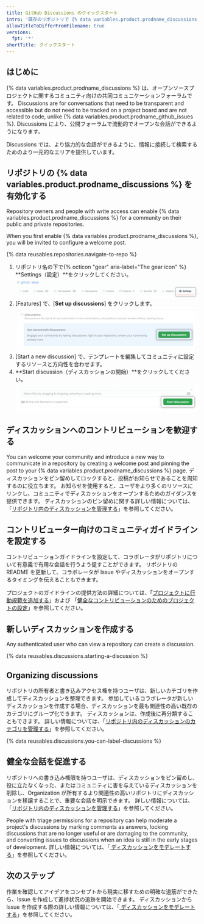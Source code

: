```yaml
---
title: GitHub Discussions のクイックスタート
intro: '既存のリポジトリで {% data variables.product.prodname_discussions %} を有効にして、コミュニティとの会話を開始します。'
allowTitleToDifferFromFilename: true
versions:
  fpt: '*'
shortTitle: クイックスタート
---
```



## はじめに

{% data variables.product.prodname_discussions %} は、オープンソースプロジェクトに関するコミュニティ向けの共同コミュニケーションフォーラムです。 Discussions are for conversations that need to be transparent and accessible but do not need to be tracked on a project board and are not related to code, unlike {% data variables.product.prodname_github_issues %}. Discussions により、公開フォーラムで流動的でオープンな会話ができるようになります。

Discussions では、より協力的な会話ができるように、情報に接続して検索するためのより一元的なエリアを提供しています。

## リポジトリの {% data variables.product.prodname_discussions %} を有効化する

Repository owners and people with write access can enable {% data variables.product.prodname_discussions %} for a community on their public and private repositories.

When you first enable {% data variables.product.prodname_discussions %}, you will be invited to configure a welcome post.

{% data reusables.repositories.navigate-to-repo %}
1. リポジトリ名の下で{% octicon "gear" aria-label="The gear icon" %} **Settings（設定）**をクリックしてください。 ![公開設定ボタン](/assets/images/help/discussions/public-repo-settings.png)
1. [Features] で、[**Set up discussions**] をクリックします。 ![Set up a discussion button under "Features" for enabling or disabling GitHub Discussions for a repository](/assets/images/help/discussions/setup-discussions-button.png)
1. [Start a new discussion] で、テンプレートを編集してコミュニティに設定するリソースと方向性を合わせます。
1. **Start discussion（ディスカッションの開始）**をクリックしてください。 !["ディスカッションの開始" ボタン](/assets/images/help/discussions/new-discussion-start-discussion-button.png)

## ディスカッションへのコントリビューションを歓迎する

You can welcome your community and introduce a new way to communicate in a repository by creating a welcome post and pinning the post to your {% data variables.product.prodname_discussions %} page. ディスカッションをピン留めしてロックすると、投稿がお知らせであることを周知するのに役立ちます。 お知らせを使用すると、ユーザをより多くのリソースにリンクし、コミュニティでディスカッションをオープンするためのガイダンスを提供できます。 ディスカッションのピン留めに関する詳しい情報については、「[リポジトリ内のディスカッションを管理する](/discussions/managing-discussions-for-your-community/managing-discussions-in-your-repository#pinning-a-discussion)」を参照してください。


## コントリビューター向けのコミュニティガイドラインを設定する

コントリビューションガイドラインを設定して、コラボレータがリポジトリについて有意義で有用な会話を行うよう促すことができます。 リポジトリの README を更新して、コラボレータが Issue やディスカッションをオープンするタイミングを伝えることもできます。

プロジェクトのガイドラインの提供方法の詳細については、「[プロジェクトに行動規範を追加する](/communities/setting-up-your-project-for-healthy-contributions/adding-a-code-of-conduct-to-your-project)」および 「[健全なコントリビューションのためのプロジェクトの設定](/communities/setting-up-your-project-for-healthy-contributions)」を参照してください。

## 新しいディスカッションを作成する

Any authenticated user who can view a repository can create a discussion.

{% data reusables.discussions.starting-a-discussion %}

## Organizing discussions

リポジトリの所有者と書き込みアクセス権を持つユーザは、新しいカテゴリを作成してディスカッションを整理できます。 参加しているコラボレータが新しいディスカッションを作成する場合、ディスカッションを最も関連性の高い既存のカテゴリにグループ化できます。 ディスカッションは、作成後に再分類することもできます。 詳しい情報については、「[リポジトリ内のディスカッションのカテゴリを管理する](/discussions/managing-discussions-for-your-community/managing-categories-for-discussions-in-your-repository)」を参照してください。

{% data reusables.discussions.you-can-label-discussions %}

## 健全な会話を促進する

リポジトリへの書き込み権限を持つユーザは、ディスカッションをピン留めし、役に立たなくなった、またはコミュニティに害を与えているディスカッションを削除し、Organization が所有するより関連性の高いリポジトリにディスカッションを移譲することで、重要な会話を明示できます。 詳しい情報については、「[リポジトリ内のディスカッションを管理する](/discussions/managing-discussions-for-your-community/managing-discussions-in-your-repository)」を参照してください。

People with triage permissions for a repository can help moderate a project's discussions by marking comments as answers, locking discussions that are no longer useful or are damaging to the community, and converting issues to discussions when an idea is still in the early stages of development. 詳しい情報については、「[ ディスカッションをモデレートする](/discussions/managing-discussions-for-your-community/moderating-discussions)」を参照してください。

## 次のステップ

作業を確認してアイデアをコンセプトから現実に移すための明確な道筋ができたら、Issue を作成して進捗状況の追跡を開始できます。 ディスカッションから Issue を作成する際の詳しい情報については、「[ ディスカッションをモデレートする](/discussions/managing-discussions-for-your-community/moderating-discussions)」を参照してください。
